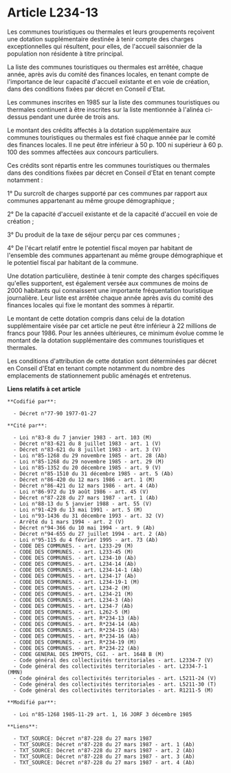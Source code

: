 # Article L234-13

Les communes touristiques ou thermales et leurs groupements reçoivent une dotation supplémentaire destinée à tenir compte des
charges exceptionnelles qui résultent, pour elles, de l'accueil saisonnier de la population non résidente à titre principal.

La liste des communes touristiques ou thermales est arrêtée, chaque année, après avis du comité des finances locales, en
tenant compte de l'importance de leur capacité d'accueil existante et en voie de création, dans des conditions fixées par
décret en Conseil d'Etat.

Les communes inscrites en 1985 sur la liste des communes touristiques ou thermales continuent à être inscrites sur la liste
mentionnée à l'alinéa ci-dessus pendant une durée de trois ans.

Le montant des crédits affectés à la dotation supplémentaire aux communes touristiques ou thermales est fixé chaque année par
le comité des finances locales. Il ne peut être inférieur à 50 p. 100 ni supérieur à 60 p. 100 des sommes affectées aux
concours particuliers.

Ces crédits sont répartis entre les communes touristiques ou thermales dans des conditions fixées par décret en Conseil
d'Etat en tenant compte notamment :

1° Du surcroît de charges supporté par ces communes par rapport aux communes appartenant au même groupe démographique ;

2° De la capacité d'accueil existante et de la capacité d'accueil en voie de création ;

3° Du produit de la taxe de séjour perçu par ces communes ;

4° De l'écart relatif entre le potentiel fiscal moyen par habitant de l'ensemble des communes appartenant au même groupe
démographique et le potentiel fiscal par habitant de la commune.

Une dotation particulière, destinée à tenir compte des charges spécifiques qu'elles supportent, est également versée aux
communes de moins de 2000 habitants qui connaissent une importante fréquentation touristique journalière. Leur liste est
arrêtée chaque année après avis du comité des finances locales qui fixe le montant des sommes à répartir.

Le montant de cette dotation compris dans celui de la dotation supplémentaire visée par cet article ne peut être inférieur à
22 millions de francs pour 1986. Pour les années ultérieures, ce minimum évolue comme le montant de la dotation
supplémentaire des communes touristiques et thermales.

Les conditions d'attribution de cette dotation sont déterminées par décret en Conseil d'Etat en tenant compte notamment du
nombre des emplacements de stationnement public aménagés et entretenus.

**Liens relatifs à cet article**

	**Codifié par**:

	  - Décret n°77-90 1977-01-27

	**Cité par**:

	  - Loi n°83-8 du 7 janvier 1983 - art. 103 (M)
	  - Décret n°83-621 du 8 juillet 1983 - art. 1 (V)
	  - Décret n°83-621 du 8 juillet 1983 - art. 3 (V)
	  - Loi n°85-1268 du 29 novembre 1985 - art. 28 (Ab)
	  - Loi n°85-1268 du 29 novembre 1985 - art. 29 (M)
	  - Loi n°85-1352 du 20 décembre 1985 - art. 9 (V)
	  - Décret n°85-1510 du 31 décembre 1985 - art. 5 (Ab)
	  - Décret n°86-420 du 12 mars 1986 - art. 1 (M)
	  - Décret n°86-421 du 12 mars 1986 - art. 4 (Ab)
	  - Loi n°86-972 du 19 août 1986 - art. 45 (V)
	  - Décret n°87-228 du 27 mars 1987 - art. 1 (Ab)
	  - Loi n°88-13 du 5 janvier 1988 - art. 55 (V)
	  - Loi n°91-429 du 13 mai 1991 - art. 5 (M)
	  - Loi n°93-1436 du 31 décembre 1993 - art. 32 (V)
	  - Arrêté du 1 mars 1994 - art. 2 (V)
	  - Décret n°94-366 du 10 mai 1994 - art. 9 (Ab)
	  - Décret n°94-655 du 27 juillet 1994 - art. 2 (Ab)
	  - Loi n°95-115 du 4 février 1995 - art. 73 (Ab)
	  - CODE DES COMMUNES. - art. L233-29 (M)
	  - CODE DES COMMUNES. - art. L233-45 (M)
	  - CODE DES COMMUNES. - art. L234-10 (Ab)
	  - CODE DES COMMUNES. - art. L234-14 (Ab)
	  - CODE DES COMMUNES. - art. L234-14-1 (Ab)
	  - CODE DES COMMUNES. - art. L234-17 (Ab)
	  - CODE DES COMMUNES. - art. L234-19-1 (M)
	  - CODE DES COMMUNES. - art. L234-2 (M)
	  - CODE DES COMMUNES. - art. L234-21 (M)
	  - CODE DES COMMUNES. - art. L234-3 (Ab)
	  - CODE DES COMMUNES. - art. L234-7 (Ab)
	  - CODE DES COMMUNES. - art. L262-5 (M)
	  - CODE DES COMMUNES. - art. R*234-13 (Ab)
	  - CODE DES COMMUNES. - art. R*234-14 (Ab)
	  - CODE DES COMMUNES. - art. R*234-15 (Ab)
	  - CODE DES COMMUNES. - art. R*234-16 (Ab)
	  - CODE DES COMMUNES. - art. R*234-19 (M)
	  - CODE DES COMMUNES. - art. R*234-22 (Ab)
	  - CODE GENERAL DES IMPOTS, CGI. - art. 1648 B (M)
	  - Code général des collectivités territoriales - art. L2334-7 (V)
	  - Code général des collectivités territoriales - art. L2334-7-1 (MMN)
	  - Code général des collectivités territoriales - art. L5211-24 (V)
	  - Code général des collectivités territoriales - art. L5211-30 (T)
	  - Code général des collectivités territoriales - art. R1211-5 (M)

	**Modifié par**:

	  - Loi n°85-1268 1985-11-29 art. 1, 16 JORF 3 décembre 1985

	**Liens**:

	  - TXT_SOURCE: Décret n°87-228 du 27 mars 1987
	  - TXT_SOURCE: Décret n°87-228 du 27 mars 1987 - art. 1 (Ab)
	  - TXT_SOURCE: Décret n°87-228 du 27 mars 1987 - art. 2 (Ab)
	  - TXT_SOURCE: Décret n°87-228 du 27 mars 1987 - art. 3 (Ab)
	  - TXT_SOURCE: Décret n°87-228 du 27 mars 1987 - art. 4 (Ab)
